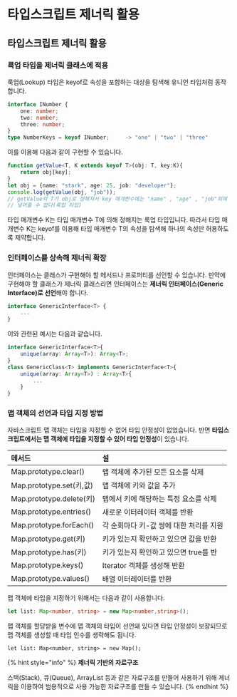 # 타입스크립트 제너릭 활용

## 타입스크립트 제너릭 활용

### 룩업 타입을 제너릭 클래스에 적용

 룩업\(Lookup\) 타입은 keyof로 속성을 포함하는 대상을 탐색해 유니언 타입처럼 동작합니다. 

```typescript
interface INumber {
    one: number;
    two: number;
    three: number;
}
type NumberKeys = keyof INumber;     -> "one" | "two" | "three"
```

 이를 이용해 다음과 같이 구현할 수 있습니다.

```typescript
function getValue<T, K extends keyof T>(obj: T, key:K){
    return obj[key];
}
let obj = {name: "stark", age: 25, job: "developer"};
console.log(getValue(obj, "job"));
// getValue의 T가 obj로 정해져서 key 매개변수에는 "name" , "age" , "job"외에
// 넣어줄 수 없다(룩업 타입)
```

 타입 매개변수 K는 타입 매개변수 T에 의해 정해지는 룩업 타입입니다. 따라서 타입 매개변수 K는 keyof를 이용해 타입 매개변수 T의 속성을 탐색해 하나의 속성만 허용하도록 제약합니다. 

### 인터페이스를 상속해 제너릭 확장

 인터페이스는 클래스가 구현해야 할 메서드나 프로퍼티를 선언할 수 있습니다. 만약에 구현해야 할 클래스가 제너릭 클래스라면 인터페이스는 **제너릭 인터페이스\(Generic Interface\)로 선언**해야 합니다.

```typescript
interface GenericInterface<T> {
    ...
}
```

 이와 관련된 예시는 다음과 같습니다.

```typescript
interface GenericInterface<T>{
    unique(array: Array<T>): Array<T>;
}
class GenericClass<T> implements GenericInterface<T>{
    unique(array: Array<T>) : Array<T>{
        ...
    }
}
```

### 맵 객체의 선언과 타입 지정 방법

 자바스크립트 맵 객체는 타입을 지정할 수 없어 타입 안정성이 없었습니다. 반면 **타입스크립트에서는 맵 객체에 타입을 지정할 수 있어 타입 안정성**이 있습니다.

| 메서드 | 설 |
| :--- | :--- |
| Map.prototype.clear\(\) | 맵 객체에 추가된 모든 요소를 삭제 |
| Map.prototype.set\(키,값\) | 맵 객체에 키와 값을 추가 |
| Map.prototype.delete\(키\) | 맵에서 키에 해당하는 특정 요소를 삭제 |
| Map.prototype.entries\(\) | 새로운 이터레이터 객체를 반환 |
| Map.prototype.forEach\(\) | 각 순회마다 키-값 쌍에 대한 처리를 지원 |
| Map.prototype.get\(키\) | 키가 있는지 확인하고 있으면 값을 반환  |
| Map.prototype.has\(키\) | 키가 있는지 확인하고 있으면 true를 반 |
| Map.prototype.keys\(\) | Iterator 객체를 생성해 반환 |
| Map.prototype.values\(\) | 배열 이터레이터를 반환 |

맵 객체에 타입을 지정하기 위해서는 다음과 같이 사용합니다.

```typescript
let list: Map<number, string> = new Map<number,string>();
```

맵 객체를 할당받을 변수에 맵 객체의 타입이 선언돼 있다면 타입 안정성이 보장되므로 맵 객체를 생성할 때 타입 인수를 생략해도 됩니다.

```text
let list: Map<number, string> = new Map();
```

{% hint style="info" %}
**제너릭 기반의 자료구조**

스택\(Stack\), 큐\(Queue\), ArrayList 등과 같은 자료구조를 만들어 사용하기 위해 제너릭을 이용하여 범용적으로 사용 가능한 자료구조를 만들 수 있습니다.
{% endhint %}

